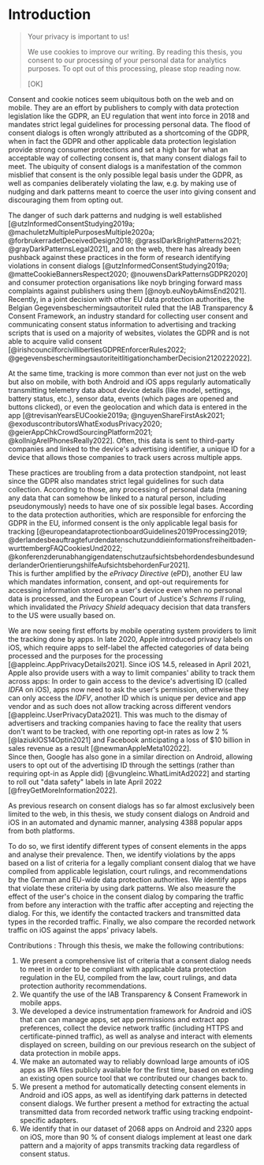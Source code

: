 # Introduction

> Your privacy is important to us!
> 
> We use cookies to improve our writing. By reading this thesis, you consent to our processing of your personal data for analytics purposes. To opt out of this processing, please stop reading now.
> 
> [OK]

Consent and cookie notices seem ubiquitous both on the web and on mobile. They are an effort by publishers to comply with data protection legislation like the GDPR, an EU regulation that went into force in 2018 and mandates strict legal guidelines for processing personal data. The flood of consent dialogs is often wrongly attributed as a shortcoming of the GDPR, when in fact the GDPR and other applicable data protection legislation provide strong consumer protections and set a high bar for what an acceptable way of collecting consent is, that many consent dialogs fail to meet. The ubiquity of consent dialogs is a manifestation of the common misblief that consent is the only possible legal basis under the GDPR, as well as companies deliberately violating the law, e.g. by making use of nudging and dark patterns meant to coerce the user into giving consent and discouraging them from opting out.

The danger of such dark patterns and nudging is well established [@utzInformedConsentStudying2019a; @machuletzMultiplePurposesMultiple2020a; @forbrukerradetDeceivedDesign2018; @grasslDarkBrightPatterns2021; @grayDarkPatternsLegal2021], and on the web, there has already been pushback against these practices in the form of research identifying violations in consent dialogs [@utzInformedConsentStudying2019a; @matteCookieBannersRespect2020; @nouwensDarkPatternsGDPR2020] and consumer protection organisations like noyb bringing forward mass complaints against publishers using them [@noyb.euNoybAimsEnd2021]. Recently, in a joint decision with other EU data protection authorities, the Belgian Gegevensbeschermingsautoriteit ruled that the IAB Transparency & Consent Framework, an industry standard for collecting user consent and communicating consent status information to advertising and tracking scripts that is used on a majority of websites, violates the GDPR and is not able to acquire valid consent [@irishcouncilforcivillibertiesGDPREnforcerRules2022; @gegevensbeschermingsautoriteitlitigationchamberDecision2120222022].

At the same time, tracking is more common than ever not just on the web but also on mobile, with both Android and iOS apps regularly automatically transmitting telemetry data about device details (like model, settings, battery status, etc.), sensor data, events (which pages are opened and buttons clicked), or even the geolocation and which data is entered in the app [@trevisanYearsEUCookie2019a; @nguyenShareFirstAsk2021; @exoduscontributorsWhatExodusPrivacy2020; @geierAppChkCrowdSourcingPlatform2021; @kollnigAreIPhonesReally2022]. Often, this data is sent to third-party companies and linked to the device's advertising identifier, a unique ID for a device that allows those companies to track users across multiple apps.

These practices are troubling from a data protection standpoint, not least since the GDPR also mandates strict legal guidelines for such data collection. According to those, any processing of personal data (meaning any data that can somehow be linked to a natural person, including pseudonymously) needs to have one of six possible legal bases. According to the data protection authorities, which are responsible for enforcing the GDPR in the EU, informed consent is the only applicable legal basis for tracking [@europeandataprotectionboardGuidelines2019Processing2019; @derlandesbeauftragtefurdendatenschutzunddieinformationsfreiheitbaden-wurttembergFAQCookiesUnd2022; @konferenzderunabhangigendatenschutzaufsichtsbehordendesbundesundderlanderOrientierungshilfeAufsichtsbehordenFur2021].  
This is further amplified by the *ePrivacy Directive* (ePD), another EU law which mandates information, consent, and opt-out requirements for accessing information stored on a user's device even when no personal data is processed, and the European Court of Justice's *Schrems II* ruling, which invalidated the *Privacy Shield* adequacy decision that data transfers to the US were usually based on.

We are now seeing first efforts by mobile operating system providers to limit the tracking done by apps. In late 2020, Apple introduced privacy labels on iOS, which require apps to self-label the affected categories of data being processed and the purposes for the processing [@appleinc.AppPrivacyDetails2021]. Since iOS 14.5, released in April 2021, Apple also provide users with a way to limit companies' ability to track them across apps: In order to gain access to the device's advertising ID (called *IDFA*  on iOS), apps now need to ask the user's permission, otherwise they can only access the *IDFV*, another ID which is unique per device and app vendor and as such does not allow tracking across different vendors [@appleinc.UserPrivacyData2021]. This was much to the dismay of advertisers and tracking companies having to face the reality that users don't want to be tracked, with one reporting opt-in rates as low 2&nbsp;% [@laziukIOS14Optin2021] and Facebook anticipating a loss of $10 billion in sales revenue as a result [@newmanAppleMeta102022].  
Since then, Google has also gone in a similar direction on Android, allowing users to opt out of the advertising ID through the settings (rather than requiring opt-in as Apple did) [@vungleinc.WhatLimitAd2022] and starting to roll out "data safety" labels in late April 2022 [@freyGetMoreInformation2022]. 

As previous research on consent dialogs has so far almost exclusively been limited to the web, in this thesis, we study consent dialogs on Android and iOS in an automated and dynamic manner, analysing 4388 popular apps from both platforms.

To do so, we first identify different types of consent elements in the apps and analyse their prevalence. Then, we identify violations by the apps based on a list of criteria for a legally compliant consent dialog that we have compiled from applicable legislation, court rulings, and recommendations by the German and EU-wide data protection authorities. We identify apps that violate these criteria by using dark patterns. We also measure the effect of the user's choice in the consent dialog by comparing the traffic from before any interaction with the traffic after accepting and rejecting the dialog. For this, we identify the contacted trackers and transmitted data types in the recorded traffic. Finally, we also compare the recorded network traffic on iOS against the apps' privacy labels. 

Contributions
:   Through this thesis, we make the following contributions:

1. We present a comprehensive list of criteria that a consent dialog needs to meet in order to be compliant with applicable data protection regulation in the EU, compiled from the law, court rulings, and data protection authority recommendations.
1. We quantify the use of the IAB Transparency & Consent Framework in mobile apps.
1. We developed a device instrumentation framework for Android and iOS that can can manage apps, set app permissions and extract app preferences, collect the device network traffic (including HTTPS and certificate-pinned traffic), as well as analyse and interact with elements displayed on screen, building on our previous research on the subject of data protection in mobile apps.
1. We make an automated way to reliably download large amounts of iOS apps as IPA files publicly available for the first time, based on extending an existing open source tool that we contributed our changes back to.
1. We present a method for automatically detecting consent elements in Android and iOS apps, as well as identifying dark patterns in detected consent dialogs. We further present a method for extracting the actual transmitted data from recorded network traffic using tracking endpoint-specific adapters.
1. We identify that in our dataset of 2068 apps on Android and 2320 apps on iOS, more than 90&nbsp;% of consent dialogs implement at least one dark pattern and a majority of apps transmits tracking data regardless of consent status.
